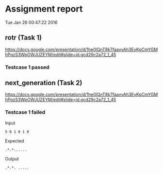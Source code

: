 # Assignment report
Tue Jan 26 00:47:22 2016
## rotr (Task 1)
https://docs.google.com/presentation/d/1he0lQnT8k7faavvAh3EyKgCmYGMhPpzS3WpOWJUZEYM/edit#slide=id.gcd29c2a72_1_45

### Testcase 1 passed
## next_generation (Task 2)
https://docs.google.com/presentation/d/1he0lQnT8k7faavvAh3EyKgCmYGMhPpzS3WpOWJUZEYM/edit#slide=id.gcd29c2a72_1_45

### Testcase 1 failed
Input
```
5 0 1 0 1 0
```


Expected
```
.*.*......
```


Output
```
.*.*. .....
```


